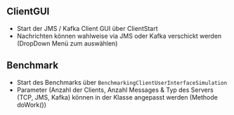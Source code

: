 ## ClientGUI

 - Start der JMS / Kafka Client GUI über ClientStart
 - Nachrichten können wahlweise via JMS oder Kafka verschickt werden (DropDown Menü zum auswählen)


## Benchmark
 
 - Start des Benchmarks über `BenchmarkingClientUserInterfaceSimulation` 
 - Parameter (Anzahl der Clients, Anzahl Messages & Typ des Servers (TCP, JMS, Kafka) können in der Klasse angepasst werden (Methode doWork())
